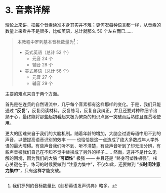 # 3. 音素详解

理论上来讲，把每个音素读准本身其实并不难；更何况每种语言都一样，从音素的数量上来看并不是很多，比如英语，总计就那么 50 个左右而已……

> 本教程中罗列基本音标数量为[^1]：
> * 英式英语（总计 52 个）
>    * 元音 24 个
>    * 辅音 28 个
> * 美式英语（总计 56 个）
>    * 元音 27 个
>    * 辅音 29 个

主要的难点来自于两个方面。

首先是在连贯的自然语流中，几乎每个音素都有这样那样的变化。于是，我们只能通过 “**反复**”，反复阅读材料，反复练习，反复自我纠正，并且还要对种种细节谙熟于心，最终能将那些起初看起来极为繁杂的知识点逐一突破而后熟练且连贯地使用。

更大的困难来自于我们的大脑机制。随着年龄的增加，大脑会过滤母语中用不到的声音，以便提高语音识别的效率 —— 也恰恰是这一点造成了绝大多数成年人学外语的最大障碍。有些声音我们听不到、听不清楚，有些声音听到了却无法分辨，有些声音被我们自己在不知不觉中替换成了另外的样子…… 然而，这并不是什么无解的困境，因为我们的大脑 “**可塑性**” 极强 —— 并且还是 “终身可塑性极强”。核心关键在于，练习的时候要做到 “注意力集中”，不仅如此，还要做到 “**长时间注意力集中**”，只有这样才能突破。

[^1]: 我们罗列的音标数量比《剑桥英语发声词典》略多。